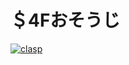# ＄4Fおそうじ
[![clasp](https://img.shields.io/badge/built%20with-clasp-4285f4.svg)](https://github.com/google/clasp)

